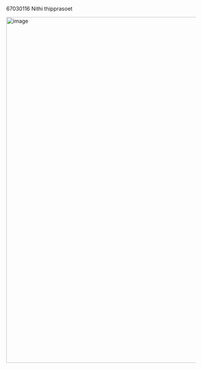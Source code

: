 67030116 Nithi thipprasoet

<img width="1770" height="922" alt="image" src="https://github.com/user-attachments/assets/463069b8-acb6-4824-b4bc-2ee314f4eed4" />
